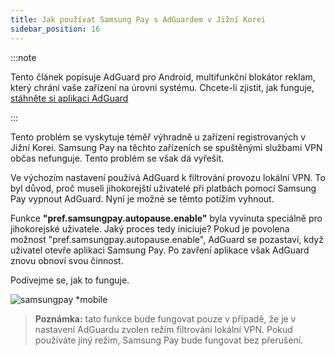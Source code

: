 ```yaml
---
title: Jak používat Samsung Pay s AdGuardem v Jižní Korei
sidebar_position: 16
---
```


:::note

Tento článek popisuje AdGuard pro Android, multifunkční blokátor reklam, který chrání vaše zařízení na úrovni systému. Chcete-li zjistit, jak funguje, [stáhněte si aplikaci AdGuard](https://adguard.com/download.html?auto=true)

:::

Tento problém se vyskytuje téměř výhradně u zařízení registrovaných v Jižní Korei. Samsung Pay na těchto zařízeních se spuštěnými službami VPN občas nefunguje. Tento problém se však dá vyřešit.

Ve výchozím nastavení používá AdGuard k filtrování provozu lokální VPN. To byl důvod, proč museli jihokorejští uživatelé při platbách pomocí Samsung Pay vypnout AdGuard. Nyní je možné se těmto potížím vyhnout.

Funkce **"pref.samsungpay.autopause.enable"** byla vyvinuta speciálně pro jihokorejské uživatele. Jaký proces tedy iniciuje? Pokud je povolena možnost "pref.samsungpay.autopause.enable", AdGuard se pozastaví, když uživatel otevře aplikaci Samsung Pay. Po zavření aplikace však AdGuard znovu obnoví svou činnost.

Podívejme se, jak to funguje.

![samsungpay *mobile](https://cdn.adtidy.org/content/kb/ad_blocker/android/solving_problems/samsungpay-with-adguard-in-south-korea/en.gif)

> **Poznámka:** tato funkce bude fungovat pouze v případě, že je v nastavení AdGuardu zvolen režim filtrování lokální VPN. Pokud používáte jiný režim, Samsung Pay bude fungovat bez přerušení.
